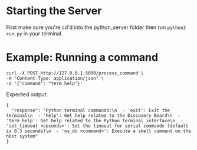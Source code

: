 # Starting the Server
First make sure you're cd'd into the python_server folder
then run `python3 run.py` in your terminal.
# Example: Running a command
```console
curl -X POST http://127.0.0.1:5000/process_command \
-H "Content-Type: application/json" \
-d '{"command": "term_help"}'
```
Expected output:
```terminal
{
  "response": "Python terminal commands:\n  - 'exit': Exit the terminal\n  - 'help': Get help related to the Discovery Board\n  - 'term_help': Get help related to the Python terminal interface\n  - 'set_timeout <seconds>': Set the timeout for serial commands (default is 0.3 seconds)\n  - 'os_do <command>': Execute a shell command on the host system"
}
```